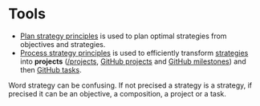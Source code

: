 # Tools

* [Plan strategy principles](https://github.com/esteem8app/esteem8app.github.io/blob/master/docs/work-the-system/tools/plan-strategy-principles.md) is used to plan optimal strategies from objectives and strategies.
* [Process strategy principles](https://github.com/esteem8app/esteem8app.github.io/blob/master/docs/work-the-system/tools/process-strategy-principles.md) is used to efficiently transform [strategies](https://github.com/esteem8app/esteem8app.github.io/tree/master/docs/work-the-system/strategies) into **projects** ([/projects](https://github.com/esteem8app/esteem8app.github.io/tree/master/docs/work-the-system/strategies/projects), [GitHub projects](https://github.com/esteem8app/esteem8app.github.io/projects) and [GitHub milestones](https://github.com/esteem8app/esteem8app.github.io/milestones)) and then [GitHub tasks](https://github.com/esteem8app/esteem8app.github.io/tree/master/docs/todo).

Word strategy can be confusing. If not precised a strategy is a strategy, if precised it can be an objective, a composition, a project or a task.
